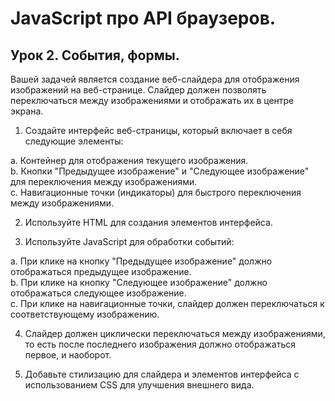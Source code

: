 # JavaScript про API браузеров.
## Урок 2. События, формы.
Вашей задачей является создание веб-слайдера для отображения
изображений на веб-странице. Слайдер должен позволять переключаться
между изображениями и отображать их в центре экрана.

1. Создайте интерфейс веб-страницы, который включает в себя следующие
элементы:

a. Контейнер для отображения текущего изображения.  
b. Кнопки "Предыдущее изображение" и "Следующее изображение" для
переключения между изображениями.  
c. Навигационные точки (индикаторы) для быстрого переключения между
изображениями.

2. Используйте HTML для создания элементов интерфейса.

3. Используйте JavaScript для обработки событий:

a. При клике на кнопку "Предыдущее изображение" должно отображаться
предыдущее изображение.  
b. При клике на кнопку "Следующее изображение" должно отображаться
следующее изображение.  
c. При клике на навигационные точки, слайдер должен переключаться к
соответствующему изображению.

4. Слайдер должен циклически переключаться между изображениями,
то есть после последнего изображения должно отображаться первое,
и наоборот.

5. Добавьте стилизацию для слайдера и элементов интерфейса с
использованием CSS для улучшения внешнего вида.